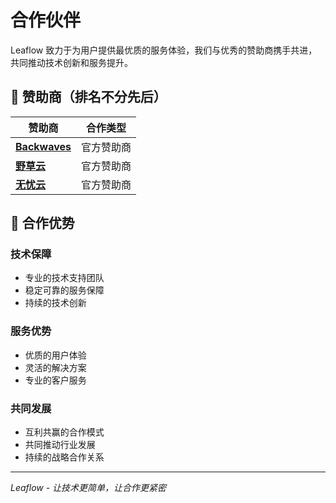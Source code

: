 # 合作伙伴

Leaflow 致力于为用户提供最优质的服务体验，我们与优秀的赞助商携手共进，共同推动技术创新和服务提升。

## 🎯 赞助商（排名不分先后）

| 赞助商 | 合作类型 |
|--------|----------|
| [**Backwaves**](https://backwaves.net/) | 官方赞助商 |
| [**野草云**](https://www.yecaoyun.com/) | 官方赞助商 |
| [**无忧云**](https://www.wuyouyun.com/) | 官方赞助商 |

## 💼 合作优势

### 技术保障
- 专业的技术支持团队
- 稳定可靠的服务保障
- 持续的技术创新

### 服务优势  
- 优质的用户体验
- 灵活的解决方案
- 专业的客户服务

### 共同发展
- 互利共赢的合作模式
- 共同推动行业发展
- 持续的战略合作关系

---

*Leaflow - 让技术更简单，让合作更紧密*